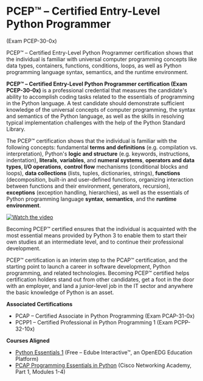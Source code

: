 # PCEP™ – Certified Entry-Level Python Programmer
(Exam PCEP-30-0x)

PCEP™ – Certified Entry-Level Python Programmer certification shows that the individual is familiar with universal computer programming concepts like data types, containers, functions, conditions, loops, as well as Python programming language syntax, semantics, and the runtime environment.

**PCEP™ – Certified Entry-Level Python Programmer certification (Exam PCEP-30-0x)** is a professional credential that measures the candidate's ability to accomplish coding tasks related to the essentials of programming in the Python language. A test candidate should demonstrate sufficient knowledge of the universal concepts of computer programming, the syntax and semantics of the Python language, as well as the skills in resolving typical implementation challenges with the help of the Python Standard Library.

The PCEP™ certification shows that the individual is familiar with the following concepts: fundamental **terms and definitions** (e.g. compilation vs. interpretation), Python's **logic and structure** (e.g. keywords, instructions, indentation), **literals**, **variables**, and **numeral systems**, **operators and data types**, **I/O operations**, **control flow** mechanisms (conditional blocks and loops), **data collections** (lists, tuples, dictionaries, strings), **functions** (decomposition, built-in and user-defined functions, organizing interaction between functions and their environment, generators, recursion), **exceptions** (exception handling, hierarchies), as well as the essentials of Python programming language **syntax**, **semantics**, and the **runtime environment**.

[![Watch the video](https://img.youtube.com/vi/8qG463VRPjI/maxresdefault.jpg)](https://youtu.be/8qG463VRPjI)

Becoming PCEP™ certified ensures that the individual is acquainted with the most essential means provided by Python 3 to enable them to start their own studies at an intermediate level, and to continue their professional development.

PCEP™ certification is an interim step to the PCAP™ certification, and the starting point to launch a career in software development, Python programming, and related technologies. Becoming PCEP™ certified helps certification holders stand out from other candidates, get a foot in the door with an employer, and land a junior-level job in the IT sector and anywhere the basic knowledge of Python is an asset.


**Associated Certifications**	
- PCAP – Certified Associate in Python Programming (Exam PCAP-31-0x)
- PCPP1 – Certified Professional in Python Programming 1 (Exam PCPP-32-10x)

**Courses Aligned**
- [Python Essentials 1](https://edube.org/study/pe1) (Free – Edube Interactive™, an OpenEDG Education Platform)
- [PCAP Programming Essentials in Python](https://www.netacad.com/courses/programming/pcap-programming-essentials-python) (Cisco Networking Academy, Part 1, Modules 1-4)
